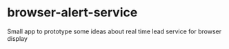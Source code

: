 # browser-alert-service
Small app to prototype some ideas about real time lead service for browser display
